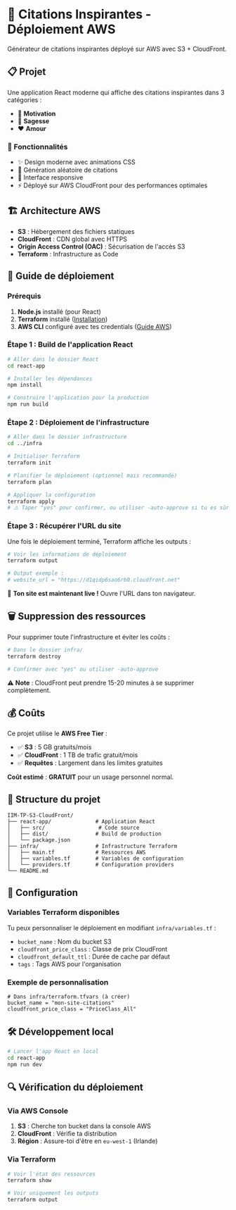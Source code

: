 # 🌟 Citations Inspirantes - Déploiement AWS

Générateur de citations inspirantes déployé sur AWS avec S3 + CloudFront.

## 📋 Projet

Une application React moderne qui affiche des citations inspirantes dans 3 catégories :
- 🚀 **Motivation** 
- 🧠 **Sagesse**
- ❤️ **Amour**

### 🎨 Fonctionnalités
- ✨ Design moderne avec animations CSS
- 🎲 Génération aléatoire de citations
- 📱 Interface responsive
- ⚡ Déployé sur AWS CloudFront pour des performances optimales

## 🏗️ Architecture AWS

- **S3** : Hébergement des fichiers statiques
- **CloudFront** : CDN global avec HTTPS
- **Origin Access Control (OAC)** : Sécurisation de l'accès S3
- **Terraform** : Infrastructure as Code

## 🚀 Guide de déploiement

### Prérequis

1. **Node.js** installé (pour React)
2. **Terraform** installé ([Installation](https://developer.hashicorp.com/terraform/downloads))
3. **AWS CLI** configuré avec tes credentials ([Guide AWS](https://docs.aws.amazon.com/cli/latest/userguide/getting-started-install.html))

### Étape 1 : Build de l'application React

```bash
# Aller dans le dossier React
cd react-app

# Installer les dépendances
npm install

# Construire l'application pour la production
npm run build
```

### Étape 2 : Déploiement de l'infrastructure

```bash
# Aller dans le dossier infrastructure
cd ../infra

# Initialiser Terraform
terraform init

# Planifier le déploiement (optionnel mais recommandé)
terraform plan

# Appliquer la configuration
terraform apply
# ⚠️ Taper "yes" pour confirmer, ou utiliser -auto-approve si tu es sûr
```

### Étape 3 : Récupérer l'URL du site

Une fois le déploiement terminé, Terraform affiche les outputs :

```bash
# Voir les informations de déploiement
terraform output

# Output exemple :
# website_url = "https://d1qidp6sao6rb0.cloudfront.net"
```

🎉 **Ton site est maintenant live !** Ouvre l'URL dans ton navigateur.

## 🗑️ Suppression des ressources

Pour supprimer toute l'infrastructure et éviter les coûts :

```bash
# Dans le dossier infra/
terraform destroy

# Confirmer avec "yes" ou utiliser -auto-approve
```

⚠️ **Note** : CloudFront peut prendre 15-20 minutes à se supprimer complètement.

## 💰 Coûts

Ce projet utilise le **AWS Free Tier** :
- ✅ **S3** : 5 GB gratuits/mois
- ✅ **CloudFront** : 1 TB de trafic gratuit/mois
- ✅ **Requêtes** : Largement dans les limites gratuites

**Coût estimé** : **GRATUIT** pour un usage personnel normal.

## 📁 Structure du projet

```
IIM-TP-S3-CloudFront/
├── react-app/              # Application React
│   ├── src/                 # Code source
│   ├── dist/               # Build de production
│   └── package.json
├── infra/                  # Infrastructure Terraform
│   ├── main.tf             # Ressources AWS
│   ├── variables.tf        # Variables de configuration
│   └── providers.tf        # Configuration providers
└── README.md
```

## 🔧 Configuration

### Variables Terraform disponibles

Tu peux personnaliser le déploiement en modifiant `infra/variables.tf` :

- `bucket_name` : Nom du bucket S3
- `cloudfront_price_class` : Classe de prix CloudFront
- `cloudfront_default_ttl` : Durée de cache par défaut
- `tags` : Tags AWS pour l'organisation

### Exemple de personnalisation

```hcl
# Dans infra/terraform.tfvars (à créer)
bucket_name = "mon-site-citations"
cloudfront_price_class = "PriceClass_All"
```

## 🛠️ Développement local

```bash
# Lancer l'app React en local
cd react-app
npm run dev
```

## 🔍 Vérification du déploiement

### Via AWS Console

1. **S3** : Cherche ton bucket dans la console AWS
2. **CloudFront** : Vérifie ta distribution 
3. **Région** : Assure-toi d'être en `eu-west-1` (Irlande)

### Via Terraform

```bash
# Voir l'état des ressources
terraform show

# Voir uniquement les outputs
terraform output
```


